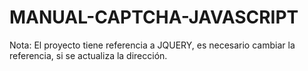 # MANUAL-CAPTCHA-JAVASCRIPT
Nota: El proyecto tiene referencia a JQUERY, es necesario cambiar la referencia, si se actualiza la dirección.
